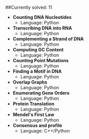 ##Currently solved: 11

* __Counting DNA Nucleotides__
    * Language: Python
* __Transcribing DNA into RNA__
    * Language: Python
* __Complementing a Strand of DNA__
    * Language: Python
* __Computing GC Content__
    * Language: Python
* __Counting Point Mutations__
    * Language: Python
* __Finding a Motif in DNA__
    * Language: Python
* __Overlap Graphs__
    * Language: Python
* __Enumerating Gene Orders__
    * Language: Python
* __Protein Translation__
    * Language: Python
* __Mendel's First Law__
    * Language: Python
* __Consensus and profile__
    * Language: C++/Python